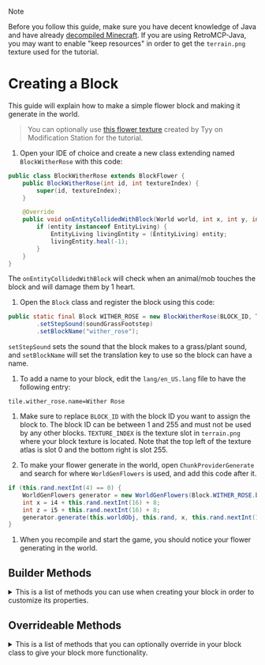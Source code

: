> [!NOTE]
> Before you follow this guide, make sure you have decent knowledge of Java and have already [decompiled Minecraft](setting_up.md). If you are using RetroMCP-Java, you may want to enable "keep resources" in order to get the `terrain.png` texture used for the tutorial.

# Creating a Block
This guide will explain how to make a simple flower block and making it generate in the world.

> You can optionally use [this flower texture](/assets/wither_rose.png) created by Tyy on Modification Station for the tutorial.

1. Open your IDE of choice and create a new class extending named `BlockWitherRose` with this code:
```java
public class BlockWitherRose extends BlockFlower {
    public BlockWitherRose(int id, int textureIndex) {
        super(id, textureIndex);
	}

    @Override
    public void onEntityCollidedWithBlock(World world, int x, int y, int z, Entity entity) {
        if (entity instanceof EntityLiving) {
            EntityLiving livingEntity = (EntityLiving) entity;
            livingEntity.heal(-1);
        }
    }
}
```
The `onEntityCollidedWithBlock` will check when an animal/mob touches the block and will damage them by 1 heart.

1. Open the `Block` class and register the block using this code:
```java
public static final Block WITHER_ROSE = new BlockWitherRose(BLOCK_ID, TEXTURE_INDEX)
        .setStepSound(soundGrassFootstep)
        .setBlockName("wither_rose");
```
`setStepSound` sets the sound that the block makes to a grass/plant sound, and `setBlockName` will set the translation key to use so the block can have a name.

1. To add a name to your block, edit the `lang/en_US.lang` file to have the following entry: 
```properties
tile.wither_rose.name=Wither Rose
```

1. Make sure to replace `BLOCK_ID` with the block ID you want to assign the block to. The block ID can be between 1 and 255 and must not be used by any other blocks. `TEXTURE_INDEX` is the texture slot in `terrain.png` where your block texture is located. Note that the top left of the texture atlas is slot 0 and the bottom right is slot 255.

1. To make your flower generate in the world, open `ChunkProviderGenerate` and search for where `WorldGenFlowers` is used, and add this code after it.
```java
if (this.rand.nextInt(4) == 0) {
    WorldGenFlowers generator = new WorldGenFlowers(Block.WITHER_ROSE.blockID);
    int x = i4 + this.rand.nextInt(16) + 8;
    int z = i5 + this.rand.nextInt(16) + 8;
    generator.generate(this.worldObj, this.rand, x, this.rand.nextInt(128), z);
}
``` 

1. When you recompile and start the game, you should notice your flower generating in the world.

## Builder Methods
<details>
    <summary>This is a list of methods you can use when creating your block in order to customize its properties.</summary>

    - `disableNeighborNotifyOnMetadataChange`
    - `setStepSound`
    - `setLightOpacity`
    - `setLightValue`
    - `setResistance`
    - `setHardness`
    - `setBlockUnbreakable`
    - `setTickOnLoad`
    - `setBlockBounds`
    - `setBlockName`
    - `disableStats`
</details>

## Overrideable Methods
<details>
    <summary>This is a list of methods that you can optionally override in your block class to give your block more functionality.</summary>
 
    - `initializeBlock` - Anything you need to do after all the blocks have been registered can go here.
    - `renderAsNormalBlock`
    - `getRenderType` - This method makes your block render differently. See [Render Types](minecraft/render_types.md).
    - `shouldSideBeRendered`
    - `getIsBlockSolid`
    - `getBlockTexture`
    - `getBlockTextureFromSideAndMetadata`
    - `getBlockTextureFromSide`
    - `getCollidingBoundingBoxes`
    - `getSelectedBoundingBoxFromPool`
    - `isOpaqueCube`
    - `updateTick`
    - `randomDisplayTick`
    - `onBlockDestroyedByPlayer`
    - `onNeighborBlockChange`
    - `tickRate`
    - `onBlockAdded`
    - `onBlockRemoval`
    - `quantityDropped`
    - `idDropped`
    - `damageDropped`
    - `onBlockDestroyedByExplosion`
    - `getRenderBlockPass`
    - `canPlaceBlockOnSide`
    - `canPlaceBlockAt`
    - `blockActivated`
    - `onEntityWalking`
    - `onBlockPlaced`
    - `onBlockClicked`
    - `getRenderColor`
    - `colorMultiplier`
    - `isPoweringTo`
    - `canProvidePower`
    - `onEntityCollidedWithBlock`
    - `isIndirectlyPoweringTo`
    - `harvestBlock`
    - `onBlockPlacedBy`
</details>